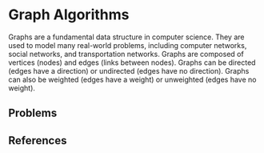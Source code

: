 # Graph Algorithms

Graphs are a fundamental data structure in computer science. They are used to model many real-world problems, including computer networks, social networks, and transportation networks. Graphs are composed of vertices (nodes) and edges (links between nodes). Graphs can be directed (edges have a direction) or undirected (edges have no direction). Graphs can also be weighted (edges have a weight) or unweighted (edges have no weight).

## Problems

## References
